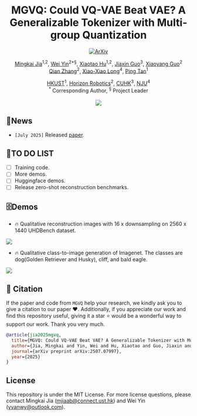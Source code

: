 <div align="center">

<h1>MGVQ: Could VQ-VAE Beat VAE? A Generalizable Tokenizer with Multi-group Quantization</h1>

<p align="center">
<a href="https://arxiv.org/abs/2507.07997"><img src="https://img.shields.io/badge/ArXiv-2507.07997-%23840707.svg" alt="ArXiv"></a>
</p>

[Mingkai Jia](https://scholar.google.com/citations?user=fcpTdvcAAAAJ&hl=zh-CN)<sup>1,2</sup>, [Wei Yin](https://yvanyin.net/)<sup>2*§</sup>, [Xiaotao Hu](https://huxiaotaostasy.github.io/)<sup>1,2</sup>, [Jiaxin Guo](https://wrld.github.io/)<sup>3</sup>, [Xiaoyang Guo](https://xy-guo.github.io/)<sup>2</sup><br>
[Qian Zhang](https://scholar.google.com.hk/citations?hl=zh-CN&user=pCY-bikAAAAJ)<sup>2</sup>, [Xiao-Xiao Long](https://www.xxlong.site/)<sup>4</sup>, [Ping Tan](https://scholar.google.com/citations?user=XhyKVFMAAAAJ&hl=en)<sup>1</sup><br>

[HKUST](https://hkust.edu.hk/)<sup>1</sup>, [Horizon Robotics](https://en.horizon.auto/)<sup>2</sup>, [CUHK](https://cuhk.edu.hk/)<sup>3</sup>, [NJU](https://www.nju.edu.cn/)<sup>4</sup><br>
<sup>*</sup> Corresponding Author, <sup>§</sup> Project Leader
<br><br><image src="./assets/teaser.png"/>
</div>


## 🚀News

- ```[July 2025]``` Released [paper](https://arxiv.org/abs/2507.07997).

## 🔨TO DO LIST
- [ ] Training code.
- [ ] More demos.
- [ ] Huggingface demos.
- [ ] Release zero-shot reconstruction benchmarks.

## 🗄️Demos
- 🔥 Qualitative reconstruction images with $16$ x downsampling on $2560$ x $1440$ UHDBench dataset. 

<image src="./assets/qual_recon.png"/>

- 🔥 Qualitative class-to-image generation of Imagenet. The classes are dog(Golden Retriever and Husky), cliff, and bald eagle.

<image src="./assets/qual_gen.png"/>

## 📌 Citation

If the paper and code from `MGVQ` help your research, we kindly ask you to give a citation to our paper ❤️. Additionally, if you appreciate our work and find this repository useful, giving it a star ⭐️ would be a wonderful way to support our work. Thank you very much.

```bibtex
@article{jia2025mgvq,
  title={MGVQ: Could VQ-VAE Beat VAE? A Generalizable Tokenizer with Multi-group Quantization},
  author={Jia, Mingkai and Yin, Wei and Hu, Xiaotao and Guo, Jiaxin and Guo, Xiaoyang and Zhang, Qian and Long, Xiao-Xiao and Tan, Ping},
  journal={arXiv preprint arXiv:2507.07997},
  year={2025}
}
```

## License

This repository is under the MIT License. For more license questions, please contact Mingkai Jia (mjiaab@connect.ust.hk) and Wei Yin (yvanwy@outlook.com).

